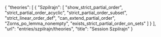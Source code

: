 {
    "theories": [
        {
            "Szpilrajn": [
                "show_strict_partial_order",
                "strict_partial_order_acyclic",
                "strict_partial_order_subset",
                "strict_linear_order_def",
                "can_extend_partial_order",
                "Zorns_po_lemma_nonempty",
                "exists_strict_partial_order_on_sets"
            ]
        }
    ],
    "url": "entries/szpilrajn/theories",
    "title": "Session Szpilrajn"
}